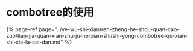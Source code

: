 # combotree的使用

{% page-ref page="../ye-wu-shi-xian/ren-zheng-he-shou-quan-cao-zuo/tian-jia-quan-xian-shu-ju-he-xian-shi/shi-yong-combotree-qu-xian-shi-xia-la-cai-dan.md" %}



